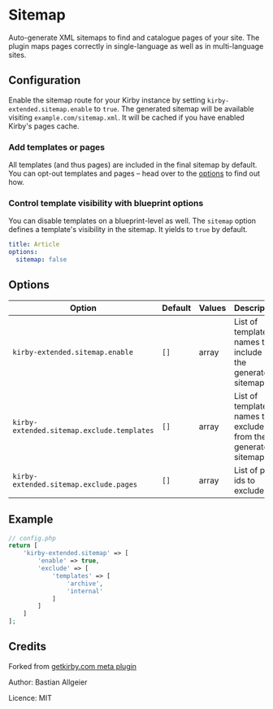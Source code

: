# Sitemap

Auto-generate XML sitemaps to find and catalogue pages of your site. The plugin maps pages correctly in single-language as well as in multi-language sites.

## Configuration

Enable the sitemap route for your Kirby instance by setting `kirby-extended.sitemap.enable` to `true`. The generated sitemap will be available visiting `example.com/sitemap.xml`. It will be cached if you have enabled Kirby's pages cache.

### Add templates or pages

All templates (and thus pages) are included in the final sitemap by default. You can opt-out templates and pages – head over to the [options](#options) to find out how.

### Control template visibility with blueprint options

You can disable templates on a blueprint-level as well. The `sitemap` option defines a template's visibility in the sitemap. It yields to `true` by default.

```yaml
title: Article
options:
  sitemap: false
```

## Options

| Option                                     | Default | Values | Description                                                   |
| ------------------------------------------ | ------- | ------ | ------------------------------------------------------------- |
| `kirby-extended.sitemap.enable`            | `[]`    | array  | List of template names to include in the generated sitemap.   |
| `kirby-extended.sitemap.exclude.templates` | `[]`    | array  | List of template names to exclude from the generated sitemap. |
| `kirby-extended.sitemap.exclude.pages`     | `[]`    | array  | List of page ids to exclude.                                  |

## Example

```php
// config.php
return [
    'kirby-extended.sitemap' => [
        'enable' => true,
        'exclude' => [
            'templates' => [
                'archive',
                'internal'
            ]
        ]
    ]
];
```

## Credits

Forked from [getkirby.com meta plugin](https://github.com/getkirby/getkirby.com/tree/master/site/plugins/meta)

Author: Bastian Allgeier

Licence: MIT
